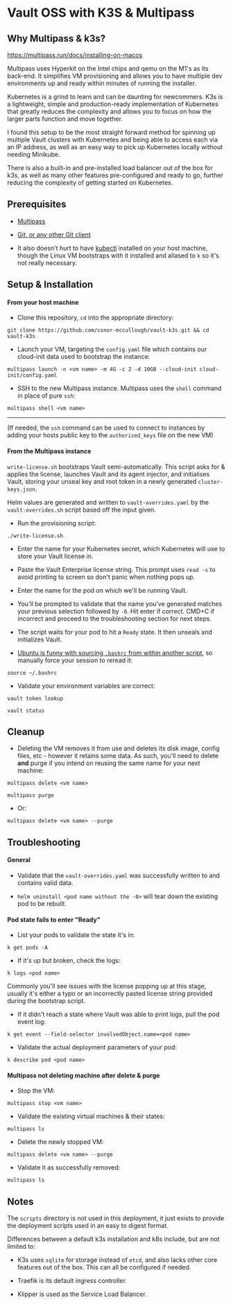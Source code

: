 # Vault OSS with K3S & Multipass

## Why Multipass & k3s?

https://multipass.run/docs/installing-on-macos

Multipass uses Hyperkit on the Intel chips and qemu on the M1's as its back-end. It simplifies VM provisioning and allows you to have multiple dev environments up and ready within minutes of running the installer.

Kubernetes is a grind to learn and can be daunting for newcommers. K3s is a lightweight, simple and production-ready implementation of Kubernetes that greatly reduces the complexity and allows you to focus on how the larger parts function and move together. 

I found this setup to be the most straight forward method for spinning up multiple Vault clusters with Kubernetes and being able to access each via an IP address, as well as an easy way to pick up Kubernetes locally without needing Minikube.

There is also a built-in and pre-installed load balancer out of the box for k3s, as well as many other features pre-configured and ready to go, further reducing the complexity of getting started on Kubernetes.

## Prerequisites

- [Multipass](https://multipass.run/)

- [Git, or any other Git client](https://git-scm.com/)

- It also doesn't hurt to have [kubectl](https://kubernetes.io/docs/reference/kubectl/) installed on your host machine, though the Linux VM bootstraps with it installed and aliased to `k` so it's not really necessary.

## Setup & Installation

#### From your host machine

- Clone this repository, `cd` into the appropriate directory:

`git clone https://github.com/conor-mccullough/vault-k3s.git && cd vault-k3s`

- Launch your VM, targeting the `config.yaml` file which contains our cloud-init data used to bootstrap the instance:

`multipass launch -n <vm name> -m 4G -c 2 -d 10GB --cloud-init cloud-init/config.yaml`

- SSH to the new Multipass instance. Multipass uses the `shell` command in place of pure `ssh`:

`multipass shell <vm name>`

--- 

(If needed, the `ssh` command can be used to connect to instances by adding your hosts public key to the `authorized_keys` file on the new VM)

#### From the Multipass instance

`write-license.sh` bootstraps Vault semi-automatically. This script asks for & applies the license, launches Vault and its agent injector, and initialises Vault, storing your unseal key and root token in a newly generated `cluster-keys.json`.

Helm values are generated and written to `vault-overrides.yaml` by the `vault-overrides.sh` script based off the input given.


- Run the provisioning script:

`./write-license.sh`

- Enter the name for your Kubernetes secret, which Kubernetes will use to store your Vault license in.

- Paste the Vault Enterprise license string. This prompt uses `read -s` to avoid printing to screen so don't panic when nothing pops up.

- Enter the name for the pod on which we'll be running Vault.

- You'll be prompted to validate that the name you've generated matches your previous selection followed by `-0`. Hit enter if correct. CMD+C if incorrect and proceed to the troubleshooting section for next steps.

- The script waits for your pod to hit a `Ready` state. It then unseals and initializes Vault.

- [Ubuntu is funny with sourcing `.bashrc` from within another script](https://askubuntu.com/questions/64387/cannot-successfully-source-bashrc-from-a-shell-script), so manually force your session to reread it:

`source ~/.bashrc`

- Validate your environment variables are correct:

`vault token lookup`

`vault status`

## Cleanup

- Deleting the VM removes it from use and deletes its disk image, config files, etc - however it retains some data. As such, you'll need to delete **and** purge if you intend on reusing the same name for your next machine:

`multipass delete <vm name>`

`multipass purge`

- Or:

`multipass delete <vm name> --purge`


## Troubleshooting

#### General

- Validate that the `vault-overrides.yaml` was successfully written to and contains valid data.

- `helm uninstall <pod name without the -0>` will tear down the existing pod to be rebuilt.

#### Pod state fails to enter "Ready"

- List your pods to validate the state it's in:

`k get pods -A`

- If it's up but broken, check the logs:

`k logs <pod name>`

Commonly you'll see issues with the license popping up at this stage, usually it's either a typo or an incorrectly pasted license string provided during the bootstrap script.

- If it didn't reach a state where Vault was able to print logs, pull the pod event log:

`k get event --field-selector involvedObject.name=<pod name>`

- Validate the actual deployment parameters of your pod:

`k describe pod <pod name>`

#### Multipass not deleting machine after delete & purge

- Stop the VM:

`multipass stop <vm name>`

- Validate the existing virtual machines & their states:

`multipass ls`

- Delete the newly stopped VM:

`multipass delete <vm name> --purge`

- Validate it as successfully removed:

`multipass ls`

## Notes

The `scripts` directory is not used in this deployment, it just exists to provide the deployment scripts used in an easy to digest format.

Differences between a default k3s installation and k8s include, but are not limited to:

- K3s uses `sqlite` for storage instead of `etcd`, and also lacks other core features out of the box. This can all be configured if needed.

- Traefik is its default ingress controller.

- Klipper is used as the Service Load Balancer.
